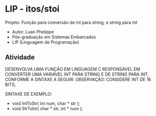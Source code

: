 # LIP - itos/stoi

Projeto: Função para conversão de int para string, e string para int

* Autor: Luan Phelippe
* Pós-graduação em Sistemas Embarcados
* LIP (Linguagem de Programação)

## Atividade

DESENVOLVA UMA FUNÇÃO EM LINGUAGEM C RESPONSÁVEL EM CONVERTER UMA VARIÁVEL INT PARA STRING E DE STRING PARA INT, CONFORME A SINTAXE A SEGUIR: 
OBSERVAÇÃO: CONSIDERE INT DE 16 BITS;

SINTAXE DE EXEMPLO: 
- void IntToStr( int num, char * str ); 
- void StrToInt( char * str, int * num );